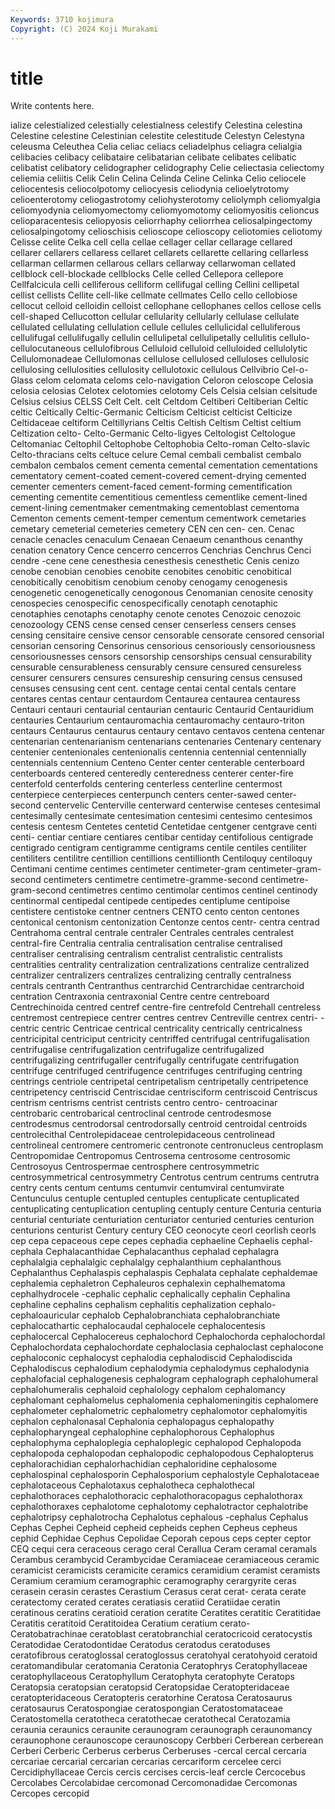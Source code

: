 ```yaml
---
Keywords: 3710 kojimura
Copyright: (C) 2024 Koji Murakami
---
```


# title

Write contents here.



ialize celestialized celestially celestialness celestify Celestina celestina Celestine
celestine Celestinian celestite celestitude Celestyn Celestyna celeusma Celeuthea Celia celiac
celiacs celiadelphus celiagra celialgia celibacies celibacy celibataire celibatarian celibate celibates
celibatic celibatist celibatory celidographer celidography Celie celiectasia celiectomy celiemia celiitis
Celik Celin Celina Celinda Celine Celinka Celio celiocele celiocentesis celiocolpotomy
celiocyesis celiodynia celioelytrotomy celioenterotomy celiogastrotomy celiohysterotomy celiolymph celiomyalgia celiomyodynia celiomyomectomy
celiomyomotomy celiomyositis celioncus celioparacentesis celiopyosis celiorrhaphy celiorrhea celiosalpingectomy celiosalpingotomy celioschisis
celioscope celioscopy celiotomies celiotomy Celisse celite Celka cell cella cellae
cellager cellar cellarage cellared cellarer cellarers cellaress cellaret cellarets cellarette
cellaring cellarless cellarman cellarmen cellarous cellars cellarway cellarwoman cellated cellblock
cell-blockade cellblocks Celle celled Cellepora cellepore Cellfalcicula celli celliferous celliform
cellifugal celling Cellini cellipetal cellist cellists Cellite cell-like cellmate cellmates
Cello cello cellobiose cellocut celloid celloidin celloist cellophane cellophanes cellos
cellose cells cell-shaped Cellucotton cellular cellularity cellularly cellulase cellulate cellulated
cellulating cellulation cellule cellules cellulicidal celluliferous cellulifugal cellulifugally cellulin cellulipetal
cellulipetally cellulitis cellulo- cellulocutaneous cellulofibrous Celluloid celluloid celluloided cellulolytic Cellulomonadeae
Cellulomonas cellulose cellulosed celluloses cellulosic cellulosing cellulosities cellulosity cellulotoxic cellulous
Cellvibrio Cel-o-Glass celom celomata celoms celo-navigation Celoron celoscope Celosia celosia
celosias Celotex celotomies celotomy Cels Celsia celsian celsitude Celsius celsius
CELSS Celt Celt. celt Celtdom Celtiberi Celtiberian Celtic celtic Celtically
Celtic-Germanic Celticism Celticist celticist Celticize Celtidaceae celtiform Celtillyrians Celtis Celtish
Celtism Celtist celtium Celtization celto- Celto-Germanic Celto-ligyes Celtologist Celtologue Celtomaniac
Celtophil Celtophobe Celtophobia Celto-roman Celto-slavic Celto-thracians celts celtuce celure Cemal
cembali cembalist cembalo cembalon cembalos cement cementa cemental cementation cementations
cementatory cement-coated cement-covered cement-drying cemented cementer cementers cement-faced cement-forming cementification
cementing cementite cementitious cementless cementlike cement-lined cement-lining cementmaker cementmaking cementoblast
cementoma Cementon cements cement-temper cementum cementwork cemetaries cemetary cemeterial cemeteries
cemetery CEN cen cen- cen. Cenac cenacle cenacles cenaculum Cenaean
Cenaeum cenanthous cenanthy cenation cenatory Cence cencerro cencerros Cenchrias Cenchrus
Cenci cendre -cene cene cenesthesia cenesthesis cenesthetic Cenis cenizo cenobe
cenobian cenobies cenobite cenobites cenobitic cenobitical cenobitically cenobitism cenobium cenoby
cenogamy cenogenesis cenogenetic cenogenetically cenogonous Cenomanian cenosite cenosity cenospecies cenospecific
cenospecifically cenotaph cenotaphic cenotaphies cenotaphs cenotaphy cenote cenotes Cenozoic cenozoic
cenozoology CENS cense censed censer censerless censers censes censing censitaire
censive censor censorable censorate censored censorial censorian censoring Censorinus censorious
censoriously censoriousness censoriousnesses censors censorship censorships censual censurability censurable censurableness
censurably censure censured censureless censurer censurers censures censureship censuring census
censused censuses censusing cent cent. centage centai cental centals centare
centares centas centaur centaurdom Centaurea centaurea centauress Centauri centauri centaurial
centaurian centauric Centaurid Centauridium centauries Centaurium centauromachia centauromachy centauro-triton centaurs
Centaurus centaurus centaury centavo centavos centena centenar centenarian centenarianism centenarians
centenaries Centenary centenary centenier centenionales centenionalis centennia centennial centennially centennials
centennium Centeno Center center centerable centerboard centerboards centered centeredly centeredness
centerer center-fire centerfold centerfolds centering centerless centerline centermost centerpiece centerpieces
centerpunch centers center-sawed center-second centervelic Centerville centerward centerwise centeses centesimal
centesimally centesimate centesimation centesimi centesimo centesimos centesis centesm Centetes centetid
Centetidae centgener centgrave centi centi- centiar centiare centiares centibar centiday
centifolious centigrade centigrado centigram centigramme centigrams centile centiles centiliter centiliters
centilitre centillion centillions centillionth Centiloquy centiloquy Centimani centime centimes centimeter
centimeter-gram centimeter-gram-second centimeters centimetre centimetre-gramme-second centimetre-gram-second centimetres centimo centimolar centimos
centinel centinody centinormal centipedal centipede centipedes centiplume centipoise centistere centistoke
centner centners CENTO cento centon centones centonical centonism centonization Centonze
centos centr- centra centrad Centrahoma central centrale centraler Centrales centrales
centralest central-fire Centralia centralia centralisation centralise centralised centraliser centralising centralism
centralist centralistic centralists centralities centrality centralization centralizations centralize centralized centralizer
centralizers centralizes centralizing centrally centralness centrals centranth Centranthus centrarchid Centrarchidae
centrarchoid centration Centraxonia centraxonial Centre centre centreboard Centrechinoida centred centref
centre-fire centrefold Centrehall centreless centremost centrepiece centrer centres centrev Centreville
centrex centri- -centric centric Centricae centrical centricality centrically centricalness centricipital
centriciput centricity centriffed centrifugal centrifugalisation centrifugalise centrifugalization centrifugalize centrifugalized centrifugalizing
centrifugaller centrifugally centrifugate centrifugation centrifuge centrifuged centrifugence centrifuges centrifuging centring
centrings centriole centripetal centripetalism centripetally centripetence centripetency centriscid Centriscidae centrisciform
centriscoid Centriscus centrism centrisms centrist centrists centro centro- centroacinar centrobaric
centrobarical centroclinal centrode centrodesmose centrodesmus centrodorsal centrodorsally centroid centroidal centroids
centrolecithal Centrolepidaceae centrolepidaceous centrolinead centrolineal centromere centromeric centronote centronucleus centroplasm
Centropomidae Centropomus Centrosema centrosome centrosomic Centrosoyus Centrospermae centrosphere centrosymmetric centrosymmetrical
centrosymmetry Centrotus centrum centrums centrutra centry cents centum centums centumvir
centumviral centumvirate Centunculus centuple centupled centuples centuplicate centuplicated centuplicating centuplication
centupling centuply centure Centuria centuria centurial centuriate centuriation centuriator centuried
centuries centurion centurions centurist Century century CEO ceonocyte ceorl ceorlish
ceorls cep cepa cepaceous cepe cepes cephadia cephaeline Cephaelis cephal-
cephala Cephalacanthidae Cephalacanthus cephalad cephalagra cephalalgia cephalalgic cephalalgy cephalanthium cephalanthous
Cephalanthus Cephalaspis cephalaspis Cephalata cephalate cephaldemae cephalemia cephaletron Cephaleuros cephalexin
cephalhematoma cephalhydrocele -cephalic cephalic cephalically cephalin Cephalina cephaline cephalins cephalism
cephalitis cephalization cephalo- cephaloauricular cephalob Cephalobranchiata cephalobranchiate cephalocathartic cephalocaudal cephalocele
cephalocentesis cephalocercal Cephalocereus cephalochord Cephalochorda cephalochordal Cephalochordata cephalochordate cephaloclasia cephaloclast
cephalocone cephaloconic cephalocyst cephalodia cephalodiscid Cephalodiscida Cephalodiscus cephalodium cephalodymia cephalodymus
cephalodynia cephalofacial cephalogenesis cephalogram cephalograph cephalohumeral cephalohumeralis cephaloid cephalology cephalom
cephalomancy cephalomant cephalomelus cephalomenia cephalomeningitis cephalomere cephalometer cephalometric cephalometry cephalomotor
cephalomyitis cephalon cephalonasal Cephalonia cephalopagus cephalopathy cephalopharyngeal cephalophine cephalophorous Cephalophus
cephalophyma cephaloplegia cephaloplegic cephalopod Cephalopoda cephalopoda cephalopodan cephalopodic cephalopodous Cephalopterus
cephalorachidian cephalorhachidian cephaloridine cephalosome cephalospinal cephalosporin Cephalosporium cephalostyle Cephalotaceae cephalotaceous
Cephalotaxus cephalotheca cephalothecal cephalothoraces cephalothoracic cephalothoracopagus cephalothorax cephalothoraxes cephalotome cephalotomy
cephalotractor cephalotribe cephalotripsy cephalotrocha Cephalotus cephalous -cephalus Cephalus Cephas Cephei
Cepheid cepheid cepheids cephen Cepheus cepheus cephid Cephidae Cephus Cepolidae
Ceporah cepous ceps cepter ceptor CEQ cequi cera ceraceous cerago
ceral Cerallua Ceram ceramal ceramals Cerambus cerambycid Cerambycidae Ceramiaceae ceramiaceous
ceramic ceramicist ceramicists ceramicite ceramics ceramidium ceramist ceramists Ceramium ceramium
ceramographic ceramography cerargyrite ceras cerasein cerasin cerastes Cerastium Cerasus cerat
cerat- cerata cerate ceratectomy cerated cerates ceratiasis ceratiid Ceratiidae ceratin
ceratinous ceratins ceratioid ceration ceratite Ceratites ceratitic Ceratitidae Ceratitis ceratitoid
Ceratitoidea Ceratium ceratium cerato- Ceratobatrachinae ceratoblast ceratobranchial ceratocricoid ceratocystis Ceratodidae
Ceratodontidae Ceratodus ceratodus ceratoduses ceratofibrous ceratoglossal ceratoglossus ceratohyal ceratohyoid ceratoid
ceratomandibular ceratomania Ceratonia Ceratophrys Ceratophyllaceae ceratophyllaceous Ceratophyllum Ceratophyta ceratophyte Ceratops
Ceratopsia ceratopsian ceratopsid Ceratopsidae Ceratopteridaceae ceratopteridaceous Ceratopteris ceratorhine Ceratosa Ceratosaurus
ceratosaurus Ceratospongiae ceratospongian Ceratostomataceae Ceratostomella ceratotheca ceratothecae ceratothecal Ceratozamia ceraunia
ceraunics ceraunite ceraunogram ceraunograph ceraunomancy ceraunophone ceraunoscope ceraunoscopy Cerbberi Cerberean
cerberean Cerberi Cerberic Cerberus cerberus Cerberuses -cercal cercal cercaria cercariae
cercarial cercarian cercarias cercariform cercelee cerci Cercidiphyllaceae Cercis cercis cercises
cercis-leaf cercle Cercocebus Cercolabes Cercolabidae cercomonad Cercomonadidae Cercomonas Cercopes cercopid
